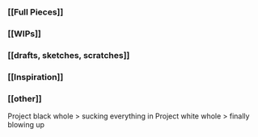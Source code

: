 
### [[Full Pieces]]

### [[WIPs]]

### [[drafts, sketches, scratches]]

### [[Inspiration]]

### [[other]]


Project black whole > sucking everything in
Project white whole > finally blowing up